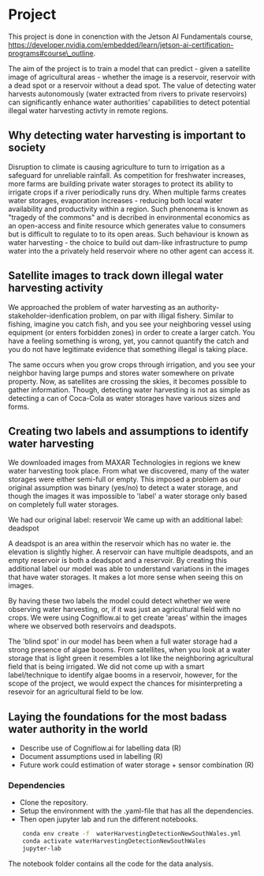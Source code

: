 # Project
This project is done in conenction with the Jetson AI Fundamentals course, https://developer.nvidia.com/embedded/learn/jetson-ai-certification-programs#course\_outline.

The aim of the project is to train a model that can predict - given a satellite image of agricultural areas - whether the image is a reservoir, reservoir with a dead spot
or a reservoir without a dead spot. The value of detecting water harvests autonomously (water extracted from rivers to private reservoirs) can significantly enhance water authorities' capabilities to detect potential illegal water harvesting activty in remote regions.   

## Why detecting water harvesting is important to society
Disruption to climate is causing agriculture to turn to irrigation as a safeguard for unreliable rainfall. As competition for freshwater increases, more farms are building private water storages to protect its ability to irrigate crops if a river periodically runs dry. When multiple farms creates water storages, evaporation increases - reducing both local water availability and productivity within a region. Such phenonema is known as "tragedy of the commons" and is decribed in environmental economics as an open-access and finite resource which generates value to consumers but is difficult to regulate to to its open areas. 
Such behaviour is known as water harvesting - the choice to build out dam-like infrastructure to pump water into the a privately held reservoir where no other agent can access it.  

## Satellite images to track down illegal water harvesting activity
We approached the problem of water harvesting as an authority-stakeholder-idenfication problem, on par with illigal fishery. 
Similar to fishing, imagine you catch fish, and you see your neighboring vessel using equipment (or enters forbidden zones) in order to create a larger catch. 
You have a feeling something is wrong, yet, you cannot quantify the catch and you do not have legitimate evidence that something illegal is taking place. 

The same occurs when you grow crops through irrigation, and you see your neighbor having large pumps and stores water somewhere on private property. Now, as satellites are crossing the skies, it becomes possible to gather information. Though, detecting water harvesting is not as simple as detecting a can of Coca-Cola as water storages have various sizes and forms.   

## Creating two labels and assumptions to identify water harvesting
We downloaded images from MAXAR Technologies in regions we knew water harvesting took place. From what we discovered, many of the water storages were either semi-full or empty. This imposed a problem as our original assumption was binary (yes/no) to detect a water storage, and though the images it was impossible to 'label' a water storage only based on completely full water storages.

We had our original label: reservoir
We came up with an additional label: deadspot

A deadspot is an area within the reservoir which has no water ie. the elevation is slightly higher. A reservoir can have multiple deadspots, and an empty reservoir is both a deadspot and a reservoir.
By creating this additional label our model was able to understand variations in the images that have water storages. It makes a lot more sense when seeing this on images. 

By having these two labels the model could detect whether we were observing water harvesting, or, if it was just an agricultural field with no crops. 
We were using Cogniflow.ai to get create 'areas' within the images where we observed both reservoirs and deadspots. 

The 'blind spot' in our model has been when a full water storage had a strong presence of algae booms. From satellites, when you look at a water storage that is light green it resembles a lot like the neighboring agricultural field that is being irrigated. We did not come up with a smart label/technique to identify algae booms in a reservoir, however, for the scope of the project, we would expect the chances for misinterpreting a resevoir for an agricultural field to be low.  

## Laying the foundations for the most badass water authority in the world




- Describe use of Cogniflow.ai for labelling data (R)
- Document assumptions used in labelling (R)
- Future work could estimation of water storage + sensor combination (R)
### Dependencies
- Clone the repository.
- Setup the environment with the .yaml-file that has all the dependencies.
- Then open jupyter lab and run the different notebooks.

```bash
    conda env create -f  waterHarvestingDetectionNewSouthWales.yml
    conda activate waterHarvestingDetectionNewSouthWales
    jupyter-lab
```

The notebook folder contains all the code for the data analysis.
